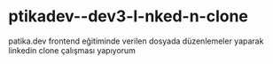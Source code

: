# ptikadev--dev3-l-nked-n-clone
patika.dev frontend eğitiminde verilen dosyada düzenlemeler yaparak linkedin clone çalışması yapıyorum
